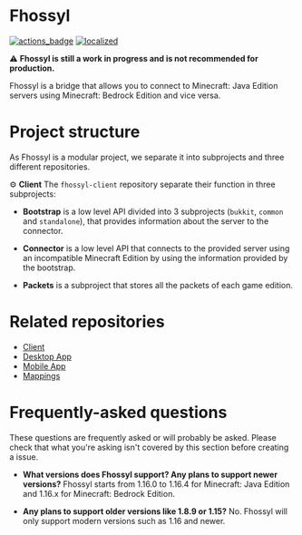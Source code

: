 # Fhossyl

[![actions_badge][]][actions] [![localized][]][translate]

  ⚠️ **Fhossyl is still a work in progress and is not recommended for production.**

Fhossyl is a bridge that allows you to connect to Minecraft: Java Edition servers using 
Minecraft: Bedrock Edition and vice versa.


# Project structure

As Fhossyl is a modular project, we separate it into subprojects and three different repositories.

⚙️ **Client** The `fhossyl-client` repository separate their function in three subprojects:
    
  * **Bootstrap** is a low level API divided into 3 subprojects (`bukkit`, `common` and `standalone`),
  that provides information about the server to the connector.
  
  * **Connector** is a low level API that connects to the provided server using an incompatible
  Minecraft Edition by using the information provided by the bootstrap.
  
  * **Packets** is a subproject that stores all the packets of each game edition.

# Related repositories

  * [Client][client]
  * [Desktop App][app]
  * [Mobile App][app]
  * [Mappings][mappings]

# Frequently-asked questions

These questions are frequently asked or will probably be asked. Please check that what 
you're asking isn't covered by this section before creating a issue.

  * **What versions does Fhossyl support? Any plans to support newer versions?** Fhossyl starts from 
  1.16.0 to 1.16.4 for Minecraft: Java Edition and 1.16.x for Minecraft: Bedrock Edition.
    
  * **Any plans to support older versions like 1.8.9 or 1.15?** No. Fhossyl will only support
  modern versions such as 1.16 and newer.


[client]: https://github.com/fhossyl/fhossyl-client
[app]: https://github.com/fhossyl/fhossyl-app
[mappings]: https://github.com/fhossyl/fhossyl-mappings
[localized]: https://badges.crowdin.net/fhossyl/localized.svg
[translate]: https://crowdin.com/project/fhossyl
[actions]: https://github.com/fhossyl/fhossyl-client/actions
[actions_badge]: https://github.com/fhossyl/fhossyl-client/workflows/Kotlin%20CI%20with%20Gradle/badge.svg
